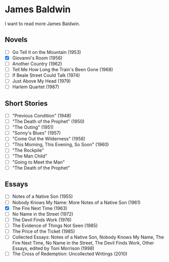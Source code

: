 # James Baldwin

I want to read more James Baldwin.

## Novels

- [ ] Go Tell It on the Mountain (1953)
- [x] Giovanni's Room (1956)
- [ ] Another Country (1962)
- [ ] Tell Me How Long the Train's Been Gone (1968)
- [ ] If Beale Street Could Talk (1974)
- [ ] Just Above My Head (1979)
- [ ] Harlem Quartet (1987)

## Short Stories

- [ ] "Previous Condition" (1948)
- [ ] "The Death of the Prophet" (1950)
- [ ] "The Outing" (1951)
- [ ] "Sonny's Blues" (1957)
- [ ] "Come Out the Wilderness" (1958)
- [ ] "This Morning, This Evening, So Soon" (1960)
- [ ] "The Rockpile"
- [ ] "The Man Child"
- [ ] "Going to Meet the Man"
- [ ] "The Death of the Prophet"

## Essays

- [ ] Notes of a Native Son (1955)
- [ ] Nobody Knows My Name: More Notes of a Native Son (1961)
- [x] The Fire Next Time (1963)
- [ ] No Name in the Street (1972)
- [ ] The Devil Finds Work (1976)
- [ ] The Evidence of Things Not Seen (1985)
- [ ] The Price of the Ticket (1985)
- [ ] Collected Essays: Notes of a Native Son, Nobody Knows My Name, The Fire Next Time, No Name in the Street, The Devil Finds Work, Other Essays, edited by Toni Morrison (1998)
- [ ] The Cross of Redemption: Uncollected Writings (2010)
